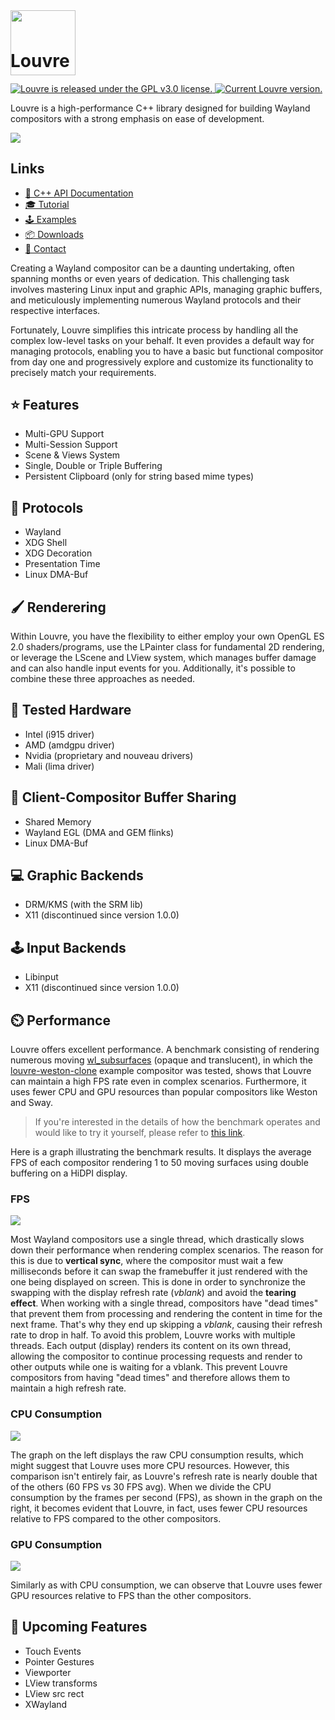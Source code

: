 
<img style="position:relative;margin:0px;padding:0;top:40px" src="https://i.imgur.com/cCT9KwN.png" width="104"/>
<h1 style="margin-top:0px;padding-top:0px">Louvre</h1>


<p align="left">
  <a href="https://github.com/CuarzoSoftware/SRM/blob/main/LICENSE">
    <img src="https://img.shields.io/badge/license-GPL_v3.0-blue.svg" alt="Louvre is released under the GPL v3.0 license." />
  </a>
  <a href="https://github.com/CuarzoSoftware/SRM">
    <img src="https://img.shields.io/badge/version-1.0.0-brightgreen" alt="Current Louvre version." />
  </a>
</p>

Louvre is a high-performance C++ library designed for building Wayland compositors with a strong emphasis on ease of development.

<img src="https://lh3.googleusercontent.com/pw/AIL4fc9VCmbRMl7f4ibvQqDrWpmLkXJ9W3MHHWKKE7g5oKcYSIrOut0mQEb1sDoblm9h35zUXk5zhwOwlWnM-soCtjeznhmA7yfRNqo-5a3PdwNYapM1vn4=w2400"/>

## Links

* [📖 C++ API Documentation](https://cuarzosoftware.github.io/Louvre/annotated.html)
* [🎓 Tutorial](https://cuarzosoftware.github.io/Louvre/md_md_tutorial_01.html)
* [🕹️ Examples](https://cuarzosoftware.github.io/Louvre/md_md__examples.html)
* [📦 Downloads](https://cuarzosoftware.github.io/Louvre/md_md__downloads.html)
* [💬 Contact](https://cuarzosoftware.github.io/Louvre/md_md__contact.html)

Creating a Wayland compositor can be a daunting undertaking, often spanning months or even years of dedication. This challenging task involves mastering Linux input and graphic APIs, managing graphic buffers, and meticulously implementing numerous Wayland protocols and their respective interfaces.

Fortunately, Louvre simplifies this intricate process by handling all the complex low-level tasks on your behalf. It even provides a default way for managing protocols, enabling you to have a basic but functional compositor from day one and progressively explore and customize its functionality to precisely match your requirements.

## ⭐ Features

* Multi-GPU Support
* Multi-Session Support
* Scene & Views System
* Single, Double or Triple Buffering
* Persistent Clipboard (only for string based mime types)

## 🧩 Protocols

* Wayland
* XDG Shell
* XDG Decoration
* Presentation Time
* Linux DMA-Buf

## 🖌️ Renderering

Within Louvre, you have the flexibility to either employ your own OpenGL ES 2.0 shaders/programs, use the LPainter class for fundamental 2D rendering, or leverage the LScene and LView system, which manages buffer damage and can also handle input events for you. Additionally, it's possible to combine these three approaches as needed.

## 🔲 Tested Hardware

* Intel (i915 driver)
* AMD (amdgpu driver)
* Nvidia (proprietary and nouveau drivers)
* Mali (lima driver)

## 💬 Client-Compositor Buffer Sharing

* Shared Memory
* Wayland EGL (DMA and GEM flinks)
* Linux DMA-Buf

## 💻 Graphic Backends

* DRM/KMS (with the SRM lib)
* X11 (discontinued since version 1.0.0)

## 🕹️ Input Backends

* Libinput
* X11 (discontinued since version 1.0.0)

## ⏲️ Performance

Louvre offers excellent performance. A benchmark consisting of rendering numerous moving [wl_subsurfaces](https://wayland.app/protocols/wayland#wl_subsurface) (opaque and translucent), in which the [louvre-weston-clone](https://cuarzosoftware.github.io/Louvre/md_md__examples.html#weston) example compositor was tested, shows that Louvre can maintain a high FPS rate even in complex scenarios. Furthermore, it uses fewer CPU and GPU resources than popular compositors like Weston and Sway.

> If you're interested in the details of how the benchmark operates and would like to try it yourself, please refer to [this link](https://github.com/CuarzoSoftware/Louvre/tree/main/src/benchmark).

Here is a graph illustrating the benchmark results. It displays the average FPS of each compositor rendering 1 to 50 moving surfaces using double buffering on a HiDPI display.

### FPS

<img src="https://lh3.googleusercontent.com/pw/AIL4fc_fcGPw-Yh1zkqxKdfEQucQVXH853Py1YXtTk7jHVACzIaYmYCId07D0hsdJ-FArkERPjJQR2shCc4swA7b1cy9X9EhvFPqLOR_kxV-C1eVQHey2m8=w2400"/>

Most Wayland compositors use a single thread, which drastically slows down their performance when rendering complex scenarios. The reason for this is due to **vertical sync**, where the compositor must wait a few milliseconds before it can swap the framebuffer it just rendered with the one being displayed on screen. This is done in order to synchronize the swapping with the display refresh rate (*vblank*) and avoid the **tearing effect**. When working with a single thread, compositors have "dead times" that prevent them from processing and rendering the content in time for the next frame. That's why they end up skipping a *vblank*, causing their refresh rate to drop in half.
To avoid this problem, Louvre works with multiple threads. Each output (display) renders its content on its own thread, allowing the compositor to continue processing requests and render to other outputs while one is waiting for a vblank. This prevent Louvre compositors from having "dead times" and therefore allows them to maintain a high refresh rate.

### CPU Consumption

<img src="https://lh3.googleusercontent.com/pw/AIL4fc9YhNEf4Rjsqsz49aFtMjyjifDxE9aKgxoOLsfTdJwIu-CqEJr3MJHALX9pgJp05kYJY1z1YBTZjUCQcIAf-gjvRAsumqzEyDm88t1E9SL4aCzaZBo=w2400"/>

The graph on the left displays the raw CPU consumption results, which might suggest that Louvre uses more CPU resources. However, this comparison isn't entirely fair, as Louvre's refresh rate is nearly double that of the others (60 FPS vs 30 FPS avg). When we divide the CPU consumption by the frames per second (FPS), as shown in the graph on the right, it becomes evident that Louvre, in fact, uses fewer CPU resources relative to FPS compared to the other compositors.

### GPU Consumption

<img src="https://lh3.googleusercontent.com/pw/AIL4fc-bzBT_dchcsaVgIOE1iw4iQ2KF_AZ9WItQFXSf2bILxNiaQSpLaXaEkR5p06jb7qdjOqZeYV2m-vHt1KyBed7TH2IQ0jas-lkmxIbcFRAj1w0BojU=w2400"/>

Similarly as with CPU consumption, we can observe that Louvre uses fewer GPU resources relative to FPS than the other compositors.

## 🔨 Upcoming Features

* Touch Events
* Pointer Gestures
* Viewporter
* LView transforms
* LView src rect
* XWayland